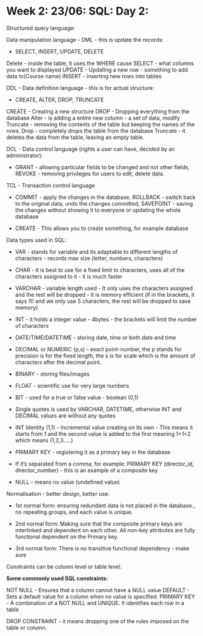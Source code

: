 # Week 2: 23/06: SQL: Day 2:
Structured query language:

Data manipulation language - DML - this is update the records:
- SELECT, INSERT, UPDATE, DELETE

Delete - inside the table, it uses the WHERE cause
SELECT - what columns you want to displayed
UPDATE - Updating a new row - something to add data to(Course name)
INSERT - inserting new rows into tables

DDL - Data definition language - this is for actual structure:
- CREATE, ALTER, DROP, TRUNCATE

CREATE - Creating a new structure
DROP - Dropping everything from the database
Alter - is adding a entire new column - a set of data, modify 
Truncate - removing the contents of the table but keeping the names of the rows.
Drop - completely drops the table from the database
Truncate - it deletes the data from the table, leaving an empty table.

DCL - Data control language (rights a user can have, decided by an administrator):
- GRANT - allowing particular fields to be changed and not other fields, REVOKE - removing privileges for users to edit, delete data.

TCL - Transaction control language
- COMMIT - apply the changes in the database, ROLLBACK - switch back to the original data, undo the changes committed, SAVEPOINT - saving the changes without showing it to everyone or updating the whole database

- CREATE - This allows you to create something, for example database

Data types used in SQL:

- VAR - stands for variable and its adaptable to different lengths of characters - records max size (letter, numbers, characters)
- CHAR - it is best to use for a fixed limit to characters, uses all of the characters assigned to it - it is much faster
- VARCHAR - variable length used - It only uses the characters assigned and the rest will be dropped - it is memory efficient (if in the brackets, it says 10 and we only use 5 characters, the rest will be dropped to save memory)  
- INT - it holds a integer value - 4bytes - the brackets will limit the number of characters
- DATE/TIME/DATETIME - storing date, time or both date and time
- DECIMAL or NUMERIC (p,s) - exact point-number, the p stands for precision is for the fixed length, the s is for scale which is the amount of characters after the decimal point. 
- BINARY - storing files/images
- FLOAT - scientific use for very large numbers
- BIT - used for a true or false value - boolean (0,1)


- Single quotes is used by VARCHAR, DATETIME, otherwise INT and DECIMAL values are without any quotes
- INT Identity (1,1) - Incremental value creating on its own - This means it starts from 1 and the second value is added to the first meaning 1+1=2 which means (1,2,3…..)  
- PRIMARY KEY - registering it as a primary key in the database
- If it’s separated from a comma, for example: PRIMARY KEY (director_id, director_number) - this is an example of a composite key
- NULL - means no value (undefined value)

Normalisation - better design, better use:

- 1st normal form:
ensuring redundant data is not placed in the database., no repeating groups, and each value is unique.

- 2nd normal form:
Making sure that the composite primary keys are interlinked and dependent on each other. All non-key attributes are fully functional dependent on the Primary key. 

- 3rd normal form:
There is no transitive functional dependency - make sure 

Constraints can be column level or table level.

**Some commonly used SQL constraints:**

NOT NULL - Ensures that a column cannot have a NULL value
DEFAULT - Sets a default value for a column when no value is specified.
PRIMARY KEY - A combination of a NOT NULL and UNIQUE. It identifies each row in a table

DROP CONSTRAINT - it means dropping one of the rules imposed on the table or column.